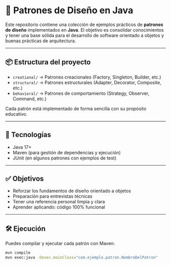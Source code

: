 # 📐 Patrones de Diseño en Java

Este repositorio contiene una colección de ejemplos prácticos de **patrones de diseño** implementados en **Java**. El objetivo es consolidar conocimientos y tener una base sólida para el desarrollo de software orientado a objetos y buenas prácticas de arquitectura.

---
## 📦 Estructura del proyecto

- `creational/` → Patrones creacionales (Factory, Singleton, Builder, etc.)
- `structural/` → Patrones estructurales (Adapter, Decorator, Composite, etc.)
- `behavioral/` → Patrones de comportamiento (Strategy, Observer, Command, etc.)

Cada patrón está implementado de forma sencilla con su propósito educativo.

---

## 🚀 Tecnologías

- Java 17+
- Maven (para gestión de dependencias y ejecución)
- JUnit (en algunos patrones con ejemplos de test)

---

## ✅ Objetivos

- Reforzar los fundamentos de diseño orientado a objetos
- Preparación para entrevistas técnicas
- Tener una referencia personal limpia y clara
- Aprender aplicando: código 100% funcional

---

## 🛠️ Ejecución

Puedes compilar y ejecutar cada patrón con Maven:

```bash
mvn compile
mvn exec:java -Dexec.mainClass="com.ejemplo.patron.NombreDelPatron"

